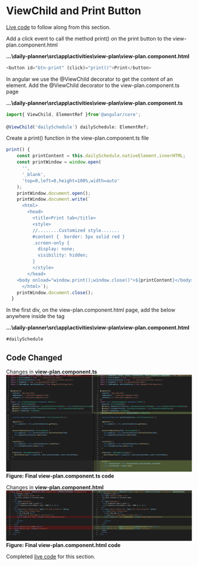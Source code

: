 # ViewChild and Print Button

[Live code](https://stackblitz.com/edit/s10-material-design-drag-drop) to follow along from this section.

Add a click event to call the method print\(\) on the print button to the view-plan.component.html

**...\daily-planner\src\app\activities\view-plan\view-plan.component.html**

```typescript
<button id="btn-print" (click)="print()">Print</button>
```

In angular we use the @ViewChild decorator to get the content of an element. Add the @ViewChild decorator to the view-plan.component.ts page

**...\daily-planner\src\app\activities\view-plan\view-plan.component.ts**

```typescript
import{ ViewChild, ElementRef }from'@angular/core';

@ViewChild('dailySchedule') dailySchedule: ElementRef;
```

Create a print\(\) function in the view-plan.component.ts file

```typescript
print() {
    const printContent = this.dailySchedule.nativeElement.innerHTML;
    const printWindow = window.open(
      '',
      '_blank',
      'top=0,left=0,height=100%,width=auto'
    );
    printWindow.document.open();
    printWindow.document.write(`
      <html>
        <head>
          <title>Print tab</title>
          <style>
          //........Customized style.......
          #content {  border: 5px solid red }
          .screen-only {
            display: none;
            visibility: hidden;
          }
          </style>
        </head>
    <body onload="window.print();window.close()">${printContent}</body>
      </html>`);
    printWindow.document.close();
  }
```

In the first div, on the view-plan.component.html page, add the below anywhere inside the tag

**...\daily-planner\src\app\activities\view-plan\view-plan.component.html**

```typescript
#dailySchedule
```

## Code Changed

Changes in **view-plan.component.ts**
![Result](../.gitbook/assets/viewplants6.png) **Figure: Final view-plan.component.ts code**

Changes in **view-plan.component.html**
![Result](../.gitbook/assets/viewplanhtml6.png) **Figure: Final view-plan.component.html code**


Completed [live code](https://stackblitz.com/edit/s11-view-child-print-button) for this section.

